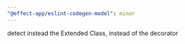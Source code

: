 ```yaml
---
"@effect-app/eslint-codegen-model": minor
---
```


detect instead the Extended Class, instead of the decorator
